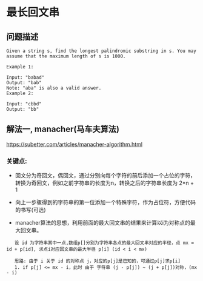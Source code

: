 # 最长回文串

## 问题描述
```
Given a string s, find the longest palindromic substring in s. You may assume that the maximum length of s is 1000.

Example 1:

Input: "babad"
Output: "bab"
Note: "aba" is also a valid answer.
Example 2:

Input: "cbbd"
Output: "bb"
```

## 解法一, manacher(马车夫算法)
https://subetter.com/articles/manacher-algorithm.html

### 关键点:
- 回文分为奇回文，偶回文，通过分别向每个字符的前后添加一个占位的字符，转换为奇回文，例如之前字符串的长度为n，转换之后的字符串长度为 2*n + 1

- 向上一步骤得到的字符串的第一位添加一个特殊字符，作为占位符，方便代码的书写(可选)

- manacher算法的思想，利用前面的最大回文串的结果来计算以i为对称点的最大回文串。
```
   设 id 为字符串其中一点,数组p[]分别为字符串各点的最大回文串对应的半径，点 mx = id + p[id], 求点i对应回文串的最大半径 p[i] (id < i < mx)
   
   思路: 由于 i 关于 id 的对称点 j，对应的p[j]是已知的，可通过p[j]求p[i]
   1. if p[j] <= mx - i，此时 由于 字符串 (j - p[j]) ~ (j + p[j])对称，(mx - i)
```





